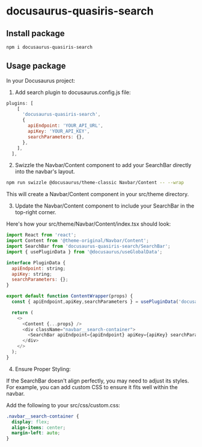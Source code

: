 # docusaurus-quasiris-search

## Install package

```bash
npm i docusaurus-quasiris-search
```

## Usage package

In your Docusaurus project:

1. Add search plugin to docusaurus.config.js file:

```javascript
plugins: [
    [
      'docusaurus-quasiris-search',
      {
        apiEndpoint: 'YOUR_API_URL',
        apiKey: 'YOUR_API_KEY',
        searchParameters: {},
      },
    ],
  ],
```

2. Swizzle the Navbar/Content component to add your SearchBar directly into the navbar's layout.

```bash
npm run swizzle @docusaurus/theme-classic Navbar/Content -- --wrap
```

This will create a Navbar/Content component in your src/theme directory.

3. Update the Navbar/Content component to include your SearchBar in the top-right corner.

Here's how your src/theme/Navbar/Content/index.tsx should look:
```javascript
import React from 'react';
import Content from '@theme-original/Navbar/Content';
import SearchBar from 'docusaurus-quasiris-search/SearchBar';
import { usePluginData } from '@docusaurus/useGlobalData';

interface PluginData {
  apiEndpoint: string;
  apiKey: string;
  searchParameters: {};
}

export default function ContentWrapper(props) {
  const { apiEndpoint,apiKey,searchParameters } = usePluginData('docusaurus-quasiris-search') as PluginData;

  return (
    <>
      <Content {...props} />
      <div className="navbar__search-container">
        <SearchBar apiEndpoint={apiEndpoint} apiKey={apiKey} searchParams={searchParameters} />
      </div>
    </>
  );
}
```

4. Ensure Proper Styling:

If the SearchBar doesn't align perfectly, you may need to adjust its styles. For example, you can add custom CSS to ensure it fits well within the navbar.

Add the following to your src/css/custom.css:

```css
.navbar__search-container {
  display: flex;
  align-items: center;
  margin-left: auto;
}
```